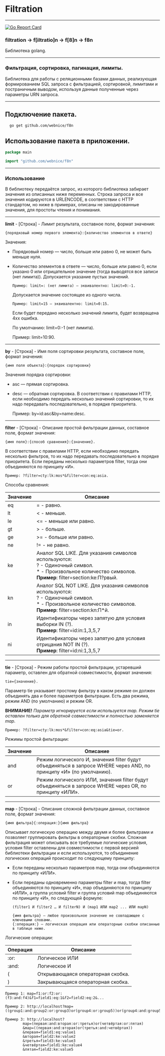 # Filtration

---
[![Go Report Card](https://goreportcard.com/badge/github.com/webnice/f8n)](https://goreportcard.com/report/github.com/webnice/f8n)

### filtration -> f[iltratio]n -> f[8]n -> f8n

Библиотека golang.

---

### Фильтрация, сортировка, пагинация, лимиты.

Библиотека для работы с реляционными базами данных, реализующая формированием SQL запроса с фильтрацией, сортировкой, лимитами и постраничным выводом, используя данные полученные через параметры URN запроса.

---

## Подключение пакета.

```bash
  go get github.com/webnice/f8n
```

## Использование пакета в приложении.

```go
package main

import "github.com/webnice/f8n"
```

---

### Использование

В библиотеку передаётся запрос, из которого библиотека забирает значения из описанных ниже переменных.
Строка запроса и все значения кодируются в URLENCODE, в соответствии с HTTP стандартом, но ниже в примерах,
описаны не закодированные значения, для простоты чтения и понимания.

---

**limit** - [Строка] - Лимит результата, составное поле, формат значения:

    {порядковый номер первого элемента}:{количество элементов в ответе}

Значения:
- Порядковый номер — число, больше или равно 0, не может быть меньше нуля.
- Количество элементов в ответе — число, больше или равно 0, если указано 0 или отрицательное значение (тогда выводятся все записи (нет лимита)).
  Допускается указание пустых значений.

      Пример: limit=: (нет лимита) — эквивалентно: limit=0:-1.

  Допускается значение состоящее из одного числа.

      Пример: limit=15 — эквивалентно: limit=0:15.
  
  Если будет передано несколько значений лимита, будет возвращена 4хх ошибка.

  По умолчанию: limit=0:-1 (нет лимита).


    Пример: limit=10:90.


---

**by** - [Строка] - Имя поля сортировки результата, составное поле, формат значения:

    {имя поля объекта}:{порядок сортировки}

Значения порядка сортировки:
- asc — прямая сортировка.
- desc — обратная сортировка.
  В соответствии с правилами HTTP, если необходимо передать несколько значений сортировки, то их надо передавать последовательно, в порядке приоритета.


    Пример: by=id:asc&by=name:desc.

---

**filter** - [Строка] - Описание простой фильтрации данных, составное поле, формат значения:

    {имя поля}:{способ сравнения}:{значение}.

В соответствии с правилами HTTP, если необходимо передать несколько фильтров, то их надо передавать последовательно в порядке приоритета.
Если переданы несколько параметров filter, тогда они объединяются по принципу «И».

    Пример: ?filter=cty:lk:mos*&filter=con:eq:asia.

Способы сравнения:

| Значение | Описание                                                                                                                                                            |
|----------|---------------------------------------------------------------------------------------------------------------------------------------------------------------------|
| eq       | = - равно.                                                                                                                                                          |
| lt       | < - меньше.                                                                                                                                                         |
| le       | <= - меньше или равно.                                                                                                                                              |
| gt       | \> - больше.                                                                                                                                                        |
| ge       | >= - больше или равно.                                                                                                                                              |
| ne       | != - не равно.                                                                                                                                                      |
| ke       | Аналог SQL LIKE. Для указания символов используются:<br/>? - Одиночный символ.<br/>* - Произвольное количество символов.<br/>**Пример**: filter=section:ke:П?рвый.  |
| kn       | Аналог SQL NOT LIKE. Для указания символов используются:<br/>? - Одиночный символ.<br/>* - Произвольное количество символов.<br/>**Пример**: filter=section:kn:П*й. |
| in       | Идентификаторы через запятую для условия выборки IN (?).<br/>**Пример**: filter=id:in:1,3,5,7                                                                       |
| ni       | Идентификаторы через запятую для условия отрицания NOT IN (?).<br/>**Пример**: filter=id:ni:1,3,5,7                                                                 |

---

**tie** - [Строка] - Режим работы простой фильтрации, устаревший параметр, оставлен для обратной совместимости, формат значения:

    tie={значение}.

Параметр tie указывает простому фильтру в каком режиме он должен объединять два и более параметров фильтрации.
Есть два режима, режим AND (по умолчанию) и режим OR.

**ВНИМАНИЕ!** *Параметр игнорируется если используется map. Режим tie оставлен только для обратной совместимости и полностью заменяется map.*

    Пример: ?filter=cty:lk:mos*&filter=con:eq:asia&tie=or.

Режимы простой фильтрации:

| Значение | Описание                                                                                                           |
| -------- | ------------------------------------------------------------------------------------------------------------------ |
| and      | Режим логического И, значения filter будут объединяться в запросе WHERE через AND, по принципу «И» (по умолчанию). |
| or       | Режим логического ИЛИ, значения filter будут объединяться в запросе WHERE через OR, по принципу «ИЛИ».             |

---

**map** - [Строка] - Описание сложной фильтрации данных, составное поле, формат значения:

    {имя фильтра}{:операция:}{имя фильтра}

Описывает логическую операцию между двумя и более фильтрами и позволяет группировать фильтры в операторные скобки.
Сложная фильтрация может описывать все требуемые логические условия, условия filter оставлены для совместимости
с первой версией библиотеки фильтрации и если используются, то объединение логических операций происходит по
следующему принципу:
* Если переданы несколько параметров map, тогда они объединяются по принципу «ИЛИ».
* Если переданы одновременно параметры filter и map, тогда filter объединяются по принципу «И»,
  map объединяются по принципу «ИЛИ», а группа условий filter и группа условий map объединяются по принципу «И»,
  по следующей формуле:

      (filter1 И filter2 … И filterN) И (map1 ИЛИ map2 ... ИЛИ mapN)

      {имя фильтра} — любое произвольное значение не совпадающее с ключевыми словами.
      {:операция:} — логическая операция или операторные скобки описанные в таблице ниже.

Логические операции:

| Операция | Описание                          |
|----------|-----------------------------------|
| :or:     | Логическое ИЛИ                    |
| :and:    | Логическое И                      |
| (        | Открывающаяся операторная скобка. |
| )        | Закрывающаяся операторная скобка. |

    Пример 1: map=f1:or:f2:or:(f3:and:f4)&f1=field1:eq:1&f2=field2:eq:2&...

    Пример 2: http://localhost?map=((group1:and:group2:or:group3)or(group4:or:group5))or(group4:and:group5)&group1=field1:eq:value1&group2=field2:ke:value2&group3=field3:ke:value3&group4=field1:ke:value4&group5=field2:ke:value5

    Пример 3: http://localhost?
            map=(первая:and:вторая:or:третья)or(четвёртая:or:пятая)
            &map=((первая:and:вторая)or(третья:and:четвёртая))
            &первая=field1:eq:value1
            &вторая=field2:ke:value2
            &третья=field3:ke:value3
            &четвёртая=field1:ke:value4
            &пятая=field2:ke:value5
